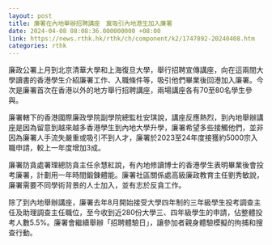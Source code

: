 ```yaml
---
layout: post
title: 廉署在內地舉辦招聘講座　冀吸引內地港生加入廉署
date: 2024-04-08 08:08:36.000000000 +08:00
link: https://news.rthk.hk/rthk/ch/component/k2/1747892-20240408.htm
categories: rthk
---
```


廉政公署上月到北京清華大學和上海復旦大學，舉行招聘宣傳講座，向在這兩間大學讀書的香港學生介紹廉署工作、入職條件等，吸引他們畢業後回港加入廉署。今次是廉署首次在香港以外的地方舉行招聘講座，兩場講座各有70至80名學生參與。

廉署轄下的香港國際廉政學院副學院總監杜安琪說，講座反應熱烈，到內地舉辦講座是因為留意到越來越多香港學生到內地大學升學，廉署希望多些接觸他們，並非因為廉署人手流失嚴重或吸引不到人才，廉署於2023至24年度接獲約5000宗入職申請，較上一年度增加3成。

廉署防貪處署理總防貪主任佘慧紅說，有內地修讀博士的香港學生表明畢業後會投考廉署，計劃用一年時間鍛鍊體能。廉署社區關係處高級廉政教育主任劉秀敏說，廉署需要不同學術背景的人士加入，並有志於反貪工作。

除了到內地舉辦講座，廉署去年8月開始接受大學四年制的三年級學生投考調查主任及助理調查主任職位，至今收到近280份大學三、四年級學生的申請，佔整體投考人數5.5%。廉署會繼續舉辦「招聘體驗日」，讓參加者親身體驗模擬的拘捕和搜查行動。
